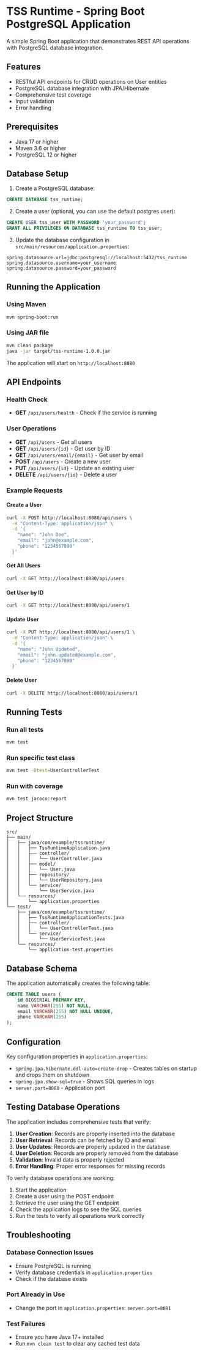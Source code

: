# TSS Runtime - Spring Boot PostgreSQL Application

A simple Spring Boot application that demonstrates REST API operations with PostgreSQL database integration.

## Features

- RESTful API endpoints for CRUD operations on User entities
- PostgreSQL database integration with JPA/Hibernate
- Comprehensive test coverage
- Input validation
- Error handling

## Prerequisites

- Java 17 or higher
- Maven 3.6 or higher
- PostgreSQL 12 or higher

## Database Setup

1. Create a PostgreSQL database:
```sql
CREATE DATABASE tss_runtime;
```

2. Create a user (optional, you can use the default postgres user):
```sql
CREATE USER tss_user WITH PASSWORD 'your_password';
GRANT ALL PRIVILEGES ON DATABASE tss_runtime TO tss_user;
```

3. Update the database configuration in `src/main/resources/application.properties`:
```properties
spring.datasource.url=jdbc:postgresql://localhost:5432/tss_runtime
spring.datasource.username=your_username
spring.datasource.password=your_password
```

## Running the Application

### Using Maven
```bash
mvn spring-boot:run
```

### Using JAR file
```bash
mvn clean package
java -jar target/tss-runtime-1.0.0.jar
```

The application will start on `http://localhost:8080`

## API Endpoints

### Health Check
- **GET** `/api/users/health` - Check if the service is running

### User Operations
- **GET** `/api/users` - Get all users
- **GET** `/api/users/{id}` - Get user by ID
- **GET** `/api/users/email/{email}` - Get user by email
- **POST** `/api/users` - Create a new user
- **PUT** `/api/users/{id}` - Update an existing user
- **DELETE** `/api/users/{id}` - Delete a user

### Example Requests

#### Create a User
```bash
curl -X POST http://localhost:8080/api/users \
  -H "Content-Type: application/json" \
  -d '{
    "name": "John Doe",
    "email": "john@example.com",
    "phone": "1234567890"
  }'
```

#### Get All Users
```bash
curl -X GET http://localhost:8080/api/users
```

#### Get User by ID
```bash
curl -X GET http://localhost:8080/api/users/1
```

#### Update User
```bash
curl -X PUT http://localhost:8080/api/users/1 \
  -H "Content-Type: application/json" \
  -d '{
    "name": "John Updated",
    "email": "john.updated@example.com",
    "phone": "1234567890"
  }'
```

#### Delete User
```bash
curl -X DELETE http://localhost:8080/api/users/1
```

## Running Tests

### Run all tests
```bash
mvn test
```

### Run specific test class
```bash
mvn test -Dtest=UserControllerTest
```

### Run with coverage
```bash
mvn test jacoco:report
```

## Project Structure

```
src/
├── main/
│   ├── java/com/example/tssruntime/
│   │   ├── TssRuntimeApplication.java
│   │   ├── controller/
│   │   │   └── UserController.java
│   │   ├── model/
│   │   │   └── User.java
│   │   ├── repository/
│   │   │   └── UserRepository.java
│   │   └── service/
│   │       └── UserService.java
│   └── resources/
│       └── application.properties
└── test/
    ├── java/com/example/tssruntime/
    │   ├── TssRuntimeApplicationTests.java
    │   ├── controller/
    │   │   └── UserControllerTest.java
    │   └── service/
    │       └── UserServiceTest.java
    └── resources/
        └── application-test.properties
```

## Database Schema

The application automatically creates the following table:

```sql
CREATE TABLE users (
    id BIGSERIAL PRIMARY KEY,
    name VARCHAR(255) NOT NULL,
    email VARCHAR(255) NOT NULL UNIQUE,
    phone VARCHAR(255)
);
```

## Configuration

Key configuration properties in `application.properties`:

- `spring.jpa.hibernate.ddl-auto=create-drop` - Creates tables on startup and drops them on shutdown
- `spring.jpa.show-sql=true` - Shows SQL queries in logs
- `server.port=8080` - Application port

## Testing Database Operations

The application includes comprehensive tests that verify:

1. **User Creation**: Records are properly inserted into the database
2. **User Retrieval**: Records can be fetched by ID and email
3. **User Updates**: Records are properly updated in the database
4. **User Deletion**: Records are properly removed from the database
5. **Validation**: Invalid data is properly rejected
6. **Error Handling**: Proper error responses for missing records

To verify database operations are working:

1. Start the application
2. Create a user using the POST endpoint
3. Retrieve the user using the GET endpoint
4. Check the application logs to see the SQL queries
5. Run the tests to verify all operations work correctly

## Troubleshooting

### Database Connection Issues
- Ensure PostgreSQL is running
- Verify database credentials in `application.properties`
- Check if the database exists

### Port Already in Use
- Change the port in `application.properties`: `server.port=8081`

### Test Failures
- Ensure you have Java 17+ installed
- Run `mvn clean test` to clear any cached test data 